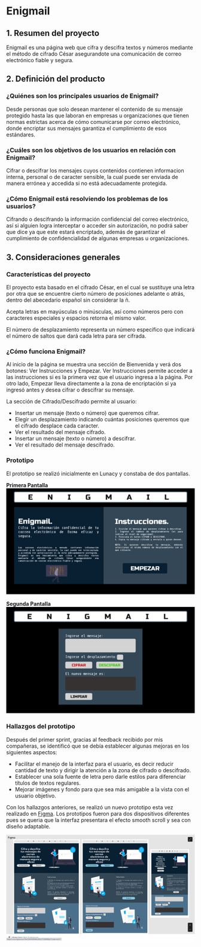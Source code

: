 # Enigmail


## 1. Resumen del proyecto
Enigmail es una página web que cifra y descifra textos y números mediante el método de cifrado César asegurandote una comunicación de correo electrónico fiable y segura.

## 2. Definición del producto

### ¿Quiénes son los principales usuarios de Enigmail?
Desde personas que solo desean mantener el contenido de su mensaje protegido hasta las que laboran en empresas u organizaciones que tienen normas estrictas acerca de cómo comunicarse por correo electrónico, donde encriptar sus mensajes garantiza el cumplimiento de esos estándares.
### ¿Cuáles son los objetivos de los usuarios en relación con Enigmail?
Cifrar o descifrar los mensajes cuyos contenidos contienen informacion interna, personal o de caracter sensible, la cual puede ser enviada de manera errónea y accedida si no está adecuadamente protegida.
### ¿Cómo Enigmail está resolviendo los problemas de los usuarios?
Cifrando o descifrando la información confidencial del correo electrónico, así si alguien logra interceptar o acceder sin autorización, no podrá saber que dice ya que este estará encriptado, además de garantizar el cumplimiento de confidencialidad de algunas empresas u organizaciones.

## 3. Consideraciones generales
### Características del proyecto

El proyecto esta basado en el cifrado César, en el cual se sustituye una letra por otra que se encuentre cierto número de posiciones adelante o atrás, dentro del abecedario español sin considerar la ñ.

Acepta letras en mayúsculas o minúsculas, así como números pero con caracteres especiales y espacios retorna el mismo valor. 

El número de desplazamiento representa un número específico que indicará el número de saltos que dará cada letra para ser cifrada.
### ¿Cómo funciona Enigmail?
Al inicio de la página se muestra una sección de Bienvenida y verá dos botones: Ver Instrucciones y Empezar. Ver Instrucciones permite acceder a las instrucciones si es la primera vez que el usuario ingresa a la página. Por otro lado, Empezar lleva directamente a la zona de encriptación si ya ingresó antes y desea cifrar o descifrar su mensaje.

La sección de Cifrado/Descifrado permite al usuario:
* Insertar un mensaje (texto o número) que queremos cifrar.
* Elegir un desplazamiento indicando cuántas posiciones queremos que el cifrado desplace cada caracter.
* Ver el resultado del mensaje cifrado.
* Insertar un mensaje (texto o número) a descifrar.
* Ver el resultado del mensaje descifrado.

### Prototipo
El prototipo se realizó inicialmente en Lunacy y constaba de dos pantallas.

**Primera Pantalla**
![imagen1](page1.png)

**Segunda Pantalla**
![imagen2](page2.png)

### Hallazgos del prototipo
Después del primer sprint, gracias al feedback recibido por mis compañeras, se identificó que se debía establecer algunas mejoras en los siguientes aspectos:
- Facilitar el manejo de la interfaz para el usuario, es decir reducir cantidad de texto y dirigir la atención a la zona de cifrado o descifrado.
- Establecer una sola fuente de letra pero darle estilos para diferenciar títulos de textos regulares.
- Mejorar imágenes y fondo para que sea más amigable a la vista con el usuario objetivo.

Con los hallazgos anteriores, se realizó un nuevo prototipo esta vez realizado en [Figma](https://www.figma.com/). Los prototipos fueron para dos dispositivos diferentes pues se queria que la interfaz presentara el efecto smooth scroll y sea con diseño adaptable.

![prototipo](prototipoFigma.png)